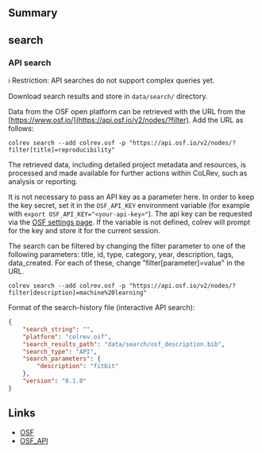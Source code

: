 ## Summary

## search

### API search

ℹ️ Restriction: API searches do not support complex queries yet.

Download search results and store in `data/search/` directory.

Data from the OSF open platform can be retrieved with the URL from the [https://www.osf.io/](https://api.osf.io/v2/nodes/?filter). Add the URL as follows:

```
colrev search --add colrev.osf -p "https://api.osf.io/v2/nodes/?filter[title]=reproducibility"
```

The retrieved data, including detailed project metadata and resources, is processed and made available for further actions within CoLRev, such as analysis or reporting.

It is not necessary to pass an API key as a parameter here. In order to keep the key secret, set it in the `OSF_API_KEY` environment variable (for example with `export OSF_API_KEY="<your-api-key>"`). The api key can be requested via the [OSF settings page](https://accounts.osf.io/login?service=https://osf.io/settings/tokens/). If the variable is not defined, colrev will prompt for the key and store it for the current session.

The search can be filtered by changing the filter parameter to one of the following parameters: title, id, type, category, year, description, tags, data_created. For each of these, change "filter[parameter]=value" in the URL.

```
colrev search --add colrev.osf -p "https://api.osf.io/v2/nodes/?filter[description]=machine%20learning"
```

Format of the search-history file (interactive API search):

```json
{
    "search_string": "",
    "platform": "colrev.osf",
    "search_results_path": "data/search/osf_description.bib",
    "search_type": "API",
    "search_parameters": {
        "description": "fitbit"
    },
    "version": "0.1.0"
}
```

## Links

- [OSF](https://osf.io/)
- [OSF_API](https://developer.osf.io/)

